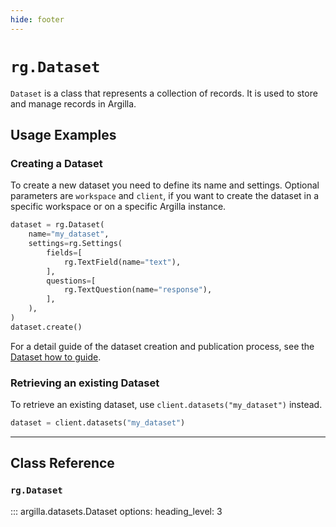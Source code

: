 ```yaml
---
hide: footer
---
```

# `rg.Dataset`

`Dataset` is a class that represents a collection of records. It is used to store and manage records in Argilla.

## Usage Examples

### Creating a Dataset

To create a new dataset you need to define its name and settings. Optional parameters are `workspace` and `client`, if you want to create the dataset in a specific workspace or on a specific Argilla instance.

```python
dataset = rg.Dataset(
    name="my_dataset",
    settings=rg.Settings(
        fields=[
            rg.TextField(name="text"),
        ],
        questions=[
            rg.TextQuestion(name="response"),
        ],
    ),
)
dataset.create()
```

For a detail guide of the dataset creation and publication process, see the [Dataset how to guide](/argilla-python/guides/how_to_guides/dataset).

### Retrieving an existing Dataset


To retrieve an existing dataset, use `client.datasets("my_dataset")` instead.

```python
dataset = client.datasets("my_dataset")
```

---

## Class Reference

### `rg.Dataset`

::: argilla.datasets.Dataset
    options:
        heading_level: 3